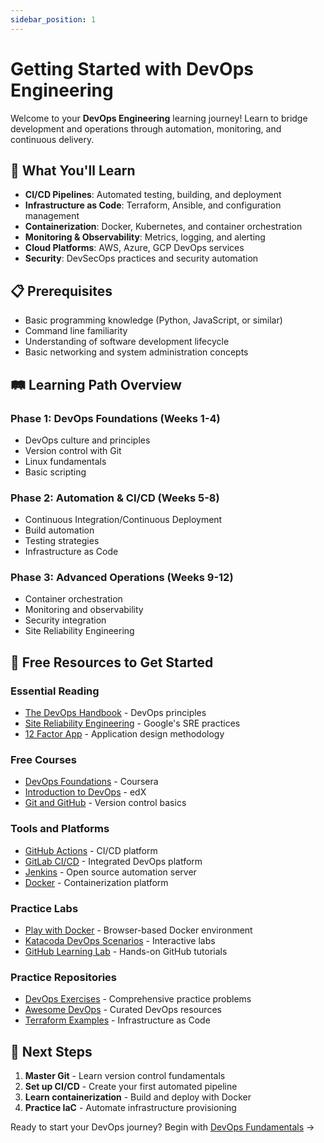 ```yaml
---
sidebar_position: 1
---
```


# Getting Started with DevOps Engineering

Welcome to your **DevOps Engineering** learning journey! Learn to bridge development and operations through automation, monitoring, and continuous delivery.

## 🎯 What You'll Learn

- **CI/CD Pipelines**: Automated testing, building, and deployment
- **Infrastructure as Code**: Terraform, Ansible, and configuration management
- **Containerization**: Docker, Kubernetes, and container orchestration
- **Monitoring & Observability**: Metrics, logging, and alerting
- **Cloud Platforms**: AWS, Azure, GCP DevOps services
- **Security**: DevSecOps practices and security automation

## 📋 Prerequisites

- Basic programming knowledge (Python, JavaScript, or similar)
- Command line familiarity
- Understanding of software development lifecycle
- Basic networking and system administration concepts

## 🛤️ Learning Path Overview

### Phase 1: DevOps Foundations (Weeks 1-4)
- DevOps culture and principles
- Version control with Git
- Linux fundamentals
- Basic scripting

### Phase 2: Automation & CI/CD (Weeks 5-8)
- Continuous Integration/Continuous Deployment
- Build automation
- Testing strategies
- Infrastructure as Code

### Phase 3: Advanced Operations (Weeks 9-12)
- Container orchestration
- Monitoring and observability
- Security integration
- Site Reliability Engineering

## 🔗 Free Resources to Get Started

### Essential Reading
- [The DevOps Handbook](https://itrevolution.com/the-devops-handbook/) - DevOps principles
- [Site Reliability Engineering](https://sre.google/sre-book/table-of-contents/) - Google's SRE practices
- [12 Factor App](https://12factor.net/) - Application design methodology

### Free Courses
- [DevOps Foundations](https://www.coursera.org/learn/devops-foundations) - Coursera
- [Introduction to DevOps](https://www.edx.org/course/introduction-to-devops) - edX
- [Git and GitHub](https://www.coursera.org/learn/introduction-git-github) - Version control basics

### Tools and Platforms
- [GitHub Actions](https://github.com/features/actions) - CI/CD platform
- [GitLab CI/CD](https://docs.gitlab.com/ee/ci/) - Integrated DevOps platform
- [Jenkins](https://www.jenkins.io/) - Open source automation server
- [Docker](https://www.docker.com/) - Containerization platform

### Practice Labs
- [Play with Docker](https://labs.play-with-docker.com/) - Browser-based Docker environment
- [Katacoda DevOps Scenarios](https://www.katacoda.com/courses/devops) - Interactive labs
- [GitHub Learning Lab](https://lab.github.com/) - Hands-on GitHub tutorials

### Practice Repositories
- [DevOps Exercises](https://github.com/bregman-arie/devops-exercises) - Comprehensive practice problems
- [Awesome DevOps](https://github.com/awesome-soft/awesome-devops) - Curated DevOps resources
- [Terraform Examples](https://github.com/hashicorp/terraform/tree/main/examples) - Infrastructure as Code

## 🎯 Next Steps

1. **Master Git** - Learn version control fundamentals
2. **Set up CI/CD** - Create your first automated pipeline
3. **Learn containerization** - Build and deploy with Docker
4. **Practice IaC** - Automate infrastructure provisioning

Ready to start your DevOps journey? Begin with [DevOps Fundamentals](./devops-fundamentals) →
